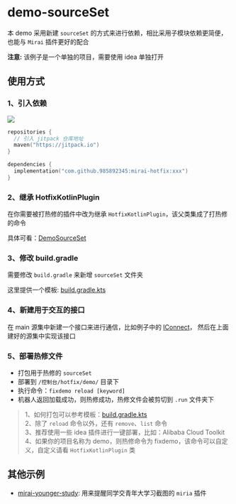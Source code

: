 # demo-sourceSet
 本 demo 采用新建 `sourceSet` 的方式来进行依赖，相比采用子模块依赖更简便，也能与 `Mirai` 插件更好的配合

 **注意:** 该例子是一个单独的项目，需要使用 idea 单独打开

## 使用方式

### 1、引入依赖
[![](https://jitpack.io/v/985892345/mirai-hotfix.svg)](https://jitpack.io/#985892345/mirai-hotfix)
````kotlin
repositories {
  // 引入 jitpack 仓库地址
  maven("https://jitpack.io")
}

dependencies {
  implementation("com.github.985892345:mirai-hotfix:xxx")
}
````

### 2、继承 HotfixKotlinPlugin
 在你需要被打热修的插件中改为继承 `HotfixKotlinPlugin`，该父类集成了打热修的命令

 具体可看：[DemoSourceSet](src/main/kotlin/com/ndhzs/DemoSourceSet.kt)

### 3、修改 build.gradle
 需要修改 `build.gradle` 来新增 `sourceSet` 文件夹

 这里提供一个模板: [build.gradle.kts](build.gradle.kts)

### 4、新建用于交互的接口
 在 main 源集中新建一个接口来进行通信，比如例子中的 [IConnect](src/main/kotlin/com/ndhzs/IConnect.kt)，
 然后在上面建好的源集中实现该接口

### 5、部署热修文件
- 打包用于热修的 `sourceSet`
- 部署到 `/控制台/hotfix/demo/` 目录下
- 执行命令：`fixdemo reload [keyword]`
- 机器人返回加载成功，则热修成功，热修文件会被剪切到 `.run` 文件夹下

> 1、如何打包可以参考模板：[build.gradle.kts](build.gradle.kts)   
> 2、除了 `reload` 命令以外，还有 `remove`、`list` 命令  
> 3、推荐使用一些 idea 插件进行一键部署，比如：Alibaba Cloud Toolkit  
> 4、如果你的项目名称为 demo，则热修命令为 fixdemo，该命令可以自定义，自定义请看 `HotfixKotlinPlugin` 类


## 其他示例
- [mirai-younger-study](https://github.com/985892345/mirai-younger-study): 用来提醒同学交青年大学习截图的 `miria` 插件

 
